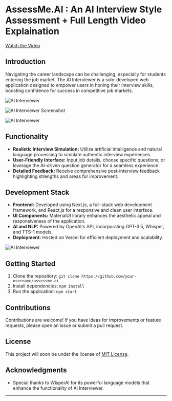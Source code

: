 # AssessMe.AI : An AI Interview Style Assessment + Full Length Video Explaination

[Watch the Video](https://github.com/sumionochi/AssessMe.AI/assets/89721628/97d46930-5fca-4852-b575-ac74705299a5)

## Introduction

Navigating the career landscape can be challenging, especially for students entering the job market. The AI Interviewer is a solo-developed web application designed to empower users in honing their interview skills, boosting confidence for success in competitive job markets.

![AI Interviewer](https://devfolio.co/_next/image?url=https%3A%2F%2Fassets.devfolio.co%2Fhackathons%2Fedb2de3dddac4e138dbccad4dbe629dc%2Fprojects%2F4b744588f1464865996fb985cb219480%2Face16031-44ca-446c-8135-c68a44e50771.png&w=1440&q=75)

![AI Interviewer Screenshot](https://assets.devfolio.co/hackathons/edb2de3dddac4e138dbccad4dbe629dc/projects/4b744588f1464865996fb985cb219480/3884d770-c020-4ddb-b57f-757778a9488e.png)

![AI Interviewer](https://assets.devfolio.co/hackathons/edb2de3dddac4e138dbccad4dbe629dc/projects/4b744588f1464865996fb985cb219480/04734942-6b47-41d0-a77b-6d3766c6b054.png)

## Functionality

- **Realistic Interview Simulation:** Utilize artificial intelligence and natural language processing to simulate authentic interview experiences.
- **User-Friendly Interface:** Input job details, choose specific questions, or leverage the AI-driven question generator for a seamless experience.
- **Detailed Feedback:** Receive comprehensive post-interview feedback highlighting strengths and areas for improvement.

## Development Stack

- **Frontend:** Developed using Next.js, a full-stack web development framework, and React.js for a responsive and clean user interface.
- **UI Components:** MaterialUI library enhances the aesthetic appeal and responsiveness of the application.
- **AI and NLP:** Powered by OpenAI's API, incorporating GPT-3.5, Whisper, and TTS-1 models.
- **Deployment:** Hosted on Vercel for efficient deployment and scalability.

![AI Interviewer](https://assets.devfolio.co/hackathons/edb2de3dddac4e138dbccad4dbe629dc/projects/4b744588f1464865996fb985cb219480/942c6102-b5c8-4be9-9b2f-877ca0b5d0b0.png)

## Getting Started

1. Clone the repository: `git clone https://github.com/your-username/assessme.ai`
2. Install dependencies: `npm install`
3. Run the application: `npm start`

## Contributions

Contributions are welcome! If you have ideas for improvements or feature requests, please open an issue or submit a pull request.

## License

This project will soon be under the license of [MIT License](LICENSE).

## Acknowledgments

- Special thanks to WisperAI for its powerful language models that enhance the functionality of AI Interviewer.

---
